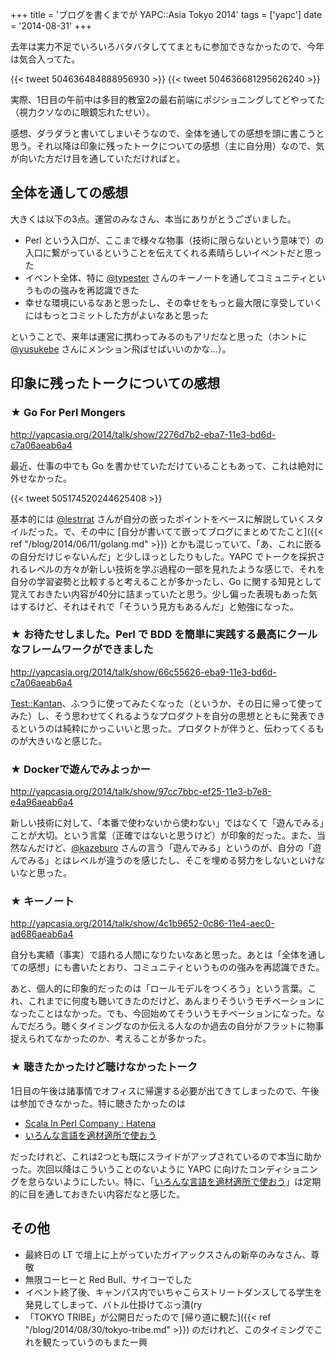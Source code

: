 +++
title = 'ブログを書くまでが YAPC::Asia Tokyo 2014'
tags = ['yapc']
date = '2014-08-31'
+++

去年は実力不足でいろいろバタバタしててまともに参加できなかったので、今年は気合入ってた。

{{< tweet 504636484888956930 >}}
{{< tweet 504636681295626240 >}}

実際、1日目の午前中は多目的教室2の最右前端にポジショニングしてどやってた（視力クソなのに眼鏡忘れたせい）。

<!--more-->

感想、ダラダラと書いてしまいそうなので、全体を通しての感想を頭に書こうと思う。それ以降は印象に残ったトークについての感想（主に自分用）なので、気が向いた方だけ目を通していただければと。

## 全体を通しての感想

大きくは以下の3点。運営のみなさん、本当にありがとうございました。

- Perl という入口が、ここまで様々な物事（技術に限らないという意味で）の入口に繋がっているということを伝えてくれる素晴らしいイベントだと思った
- イベント全体、特に [@typester](https://twitter.com/typester) さんのキーノートを通してコミュニティというものの強みを再認識できた
- 幸せな環境にいるなあと思ったし、その幸せをもっと最大限に享受していくにはもっとコミットした方がよいなあと思った

ということで、来年は運営に携わってみるのもアリだなと思った（ホントに [@yusukebe](https://twitter.com/yusukebe) さんにメンション飛ばせばいいのかな…）。

## 印象に残ったトークについての感想

### ★ Go For Perl Mongers

http://yapcasia.org/2014/talk/show/2276d7b2-eba7-11e3-bd6d-c7a06aeab6a4

最近、仕事の中でも Go を書かせていただけていることもあって、これは絶対に外せなかった。

{{< tweet 505174520244625408 >}}

基本的には [@lestrrat](https://twitter.com/lestrrat) さんが自分の嵌ったポイントをベースに解説していくスタイルだった。で、その中に [自分が書いてて嵌ってブログにまとめてたこと]({{< ref "/blog/2014/06/11/golang.md" >}}) とかも混じっていて、「あ、これに嵌るの自分だけじゃないんだ」と少しほっとしたりもした。YAPC でトークを採択されるレベルの方々が新しい技術を学ぶ過程の一部を見れたような感じで、それを自分の学習姿勢と比較すると考えることが多かったし、Go に関する知見として覚えておきたい内容が40分に詰まっていたと思う。少し偏った表現もあった気はするけど、それはそれで「そういう見方もあるんだ」と勉強になった。

### ★ お待たせしました。Perl で BDD を簡単に実践する最高にクールなフレームワークができました

http://yapcasia.org/2014/talk/show/66c55626-eba9-11e3-bd6d-c7a06aeab6a4

[Test::Kantan](http://search.cpan.org/~tokuhirom/Test-Kantan-0.36/lib/Test/Kantan.pm)、ふつうに使ってみたくなった（というか、その日に帰って使ってみた）し、そう思わせてくれるようなプロダクトを自分の思想とともに発表できるというのは純粋にかっこいいと思った。プロダクトが伴うと、伝わってくるものが大きいなと感じた。

### ★ Dockerで遊んでみよっかー

http://yapcasia.org/2014/talk/show/97cc7bbc-ef25-11e3-b7e8-e4a96aeab6a4

新しい技術に対して、「本番で使わないから使わない」ではなくて「遊んでみる」ことが大切。という言葉（正確ではないと思うけど）が印象的だった。また、当然なんだけど、[@kazeburo](https://twitter.com/kazeburo) さんの言う「遊んでみる」というのが、自分の「遊んでみる」とはレベルが違うのを感じたし、そこを埋める努力をしないといけないなと思った。

### ★ キーノート

http://yapcasia.org/2014/talk/show/4c1b9652-0c86-11e4-aec0-ad686aeab6a4

自分も実績（事実）で語れる人間になりたいなあと思った。あとは「全体を通しての感想」にも書いたとおり、コミュニティというものの強みを再認識できた。

あと、個人的に印象的だったのは「ロールモデルをつくろう」という言葉。これ、これまでに何度も聴いてきたのだけど、あんまりそういうモチベーションになったことはなかった。でも、今回始めてそういうモチベーションになった。なんでだろう。聴くタイミングなのか伝える人なのか過去の自分がフラットに物事捉えられてなかったのか、考えることが多かった。

### ★ 聴きたかったけど聴けなかったトーク

1日目の午後は諸事情でオフィスに帰還する必要が出てきてしまったので、午後は参加できなかった。特に聴きたかったのは

- [Scala In Perl Company : Hatena](http://yapcasia.org/2014/talk/show/d557ddbe-fde4-11e3-b7e8-e4a96aeab6a4)
- [いろんな言語を適材適所で使おう](http://yapcasia.org/2014/talk/show/ce831248-ebb4-11e3-bd6d-c7a06aeab6a4)

だったけれど、これは2つとも既にスライドがアップされているので本当に助かった。次回以降はこういうことのないように YAPC に向けたコンディショニングを怠らないようにしたい。特に、「[いろんな言語を適材適所で使おう](http://yapcasia.org/2014/talk/show/ce831248-ebb4-11e3-bd6d-c7a06aeab6a4)」は定期的に目を通しておきたい内容だなと感じた。

## その他

- 最終日の LT で壇上に上がっていたガイアックスさんの新卒のみなさん、尊敬
- 無限コーヒーと Red Bull、サイコーでした
- イベント終了後、キャンパス内でいちゃこらストリートダンスしてる学生を発見してしまって、バトル仕掛けてぶっ潰(ry
- 「TOKYO TRIBE」が公開日だったので [帰り道に観た]({{< ref "/blog/2014/08/30/tokyo-tribe.md" >}}) のだけれど、このタイミングでこれを観たっていうのもまた一興

